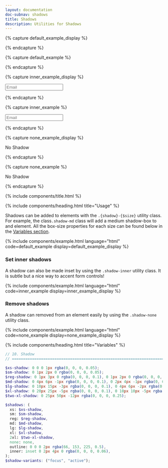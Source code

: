 ```yaml
---
layout: documentation
doc-subnav: shadows
title: Shadows
description: Utilities for Shadows
---
```


{% capture default_example_display %}

<div class="p-5 w-8 h-4 inline-block mr-3 shadow-sm bg-white-500 rounded-sm"></div>
<div class="p-5 w-8 h-4 inline-block mr-3 shadow-md bg-white-500 rounded-sm"></div>
<div class="p-5 w-8 h-4 inline-block mr-3 shadow-lg bg-white-500 rounded-sm"></div>
<div class="p-5 w-8 h-4 inline-block mr-3 shadow-xl bg-white-500 rounded-sm"></div>

{% endcapture %}

{% capture default_example %}

<div class="shadow-sm bg-white-500 rounded-sm ..."></div>
<div class="shadow-md bg-white-500 rounded-sm ..."></div>
<div class="shadow-lg bg-white-500 rounded-sm ..."></div>
<div class="shadow-xl bg-white-500 rounded-sm ..."></div>

{% endcapture %}

{% capture inner_example_display %}

<input class="p-5 w-full shadow-inner bg-white-500 rounded-sm border-grey-200 focus:outline-indigo-200 outline-none font-lg text-dark-grey-800" placeholder="Email"/>

{% endcapture %}

{% capture inner_example %}

<input class="p-5 w-full shadow-inner rounded-sm bg-white-500 text-dark-grey-800 border-grey-200 focus:outline-indigo-200 outline-none font-lg" placeholder="Email"/>

{% endcapture %}

{% capture none_example_display %}

<div class="flex jc-center ai-center">
    <div class="shadow-none w-10 font-lg p-5 rounded-sm bg-white-500 border-grey-200 text-center text-grey-900">No Shadow</div>
</div>

{% endcapture %}

{% capture none_example %}

<div class="shadow-none ...">No Shadow</div>

{% endcapture %}

{% include components/title.html %}

{% include components/heading.html title="Usage" %}

Shadows can be added to elements with the `.{shadow}-{$size}` utility class. For example, the class`.shadow-md` class will add a medium shadow-box to and element. All the box-size properties for each size can be found below in the [Variables section](#variables).

{% include components/example.html language="html" code=default_example display=default_example_display %}

### Set inner shadows

A shadow can also be made inset by using the `.shadow-inner` utility class. It is subtle but a nice way to accent form controls!

{% include components/example.html language="html" code=inner_example display=inner_example_display %}

### Remove shadows

A shadow can removed from an element easily by using the `.shadow-none` utility class.

{% include components/example.html language="html" code=none_example display=none_example_display %}

{% include components/heading.html title="Variables" %}

```scss
// 10. Shadow
// ==========================================================================

$xs-shadow: 0 0 0 1px rgba(0, 0, 0, 0.05);
$sm-shadow: 0 1px 2px 0 rgba(0, 0, 0, 0.05);
$reg-shadow: 0 1px 3px 0 rgba(0, 0, 0, 0.1), 0 1px 2px 0 rgba(0, 0, 0, 0.06);
$md-shadow: 0 4px 6px -1px rgba(0, 0, 0, 0.1), 0 2px 4px -1px rgba(0, 0, 0, 0.06);
$lg-shadow: 0 10px 15px -3px rgba(0, 0, 0, 0.1), 0 4px 6px -2px rgba(0, 0, 0, 0.05);
$xl-shadow: 0 20px 25px -5px rgba(0, 0, 0, 0.1), 0 10px 10px -5px rgba(0, 0, 0, 0.04);
$two-xl-shadow: 0 25px 50px -12px rgba(0, 0, 0, 0.25);

$shadows: (
  xs: $xs-shadow,
  sm: $sm-shadow,
  reg: $reg-shadow,
  md: $md-shadow,
  lg: $lg-shadow,
  xl: $xl-shadow,
  2xl: $two-xl-shadow,
  none: none,
  outline: 0 0 0 2px rgba(66, 153, 225, 0.5),
  inner: inset 0 2px 4px 0 rgba(0, 0, 0, 0.06),
);
$shadow-variants: ("focus", "active");
```
